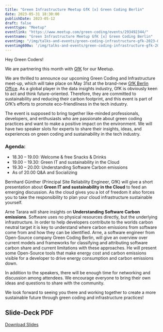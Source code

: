 ```yaml
---
title: "Green Infrastructure Meetup GfK [x] Green Coding Berlin"
date: 2023-05-31 18:30:00
publishDate: 2023-05-12
draft: false
eventtype: "Meetup"
eventlink: "https://www.meetup.com/green-coding/events/293492344/"
eventname: "Green Infrastructure Meetup GfK [x] Green Coding Berlin"
eventimg: "/img/talks-and-events/green-coding-infrastructure-gfk-2023-05.webp"
eventimg600w: '/img/talks-and-events/green-coding-infrastructure-gfk-2023-05-600w.webp'
---
```


Hey Green Coders!

We are partnering this month with [GfK](https://www.gfk.com/home) for our Meetup.

We are thrilled to announce our upcoming Green Coding and Infrastructure meet-up, which will take place on May 31st at the brand-new [GfK Berlin Office](https://goo.gl/maps/h8spxMqNZZoSUvX79). As a global player in the data insights industry, GfK is obviously keen to act and think future-oriented. Therefore, they are committed to sustainability and reducing their carbon footprint, and this event is part of GfK’s efforts to promote eco-friendliness in the tech industry.

The event is supposed to bring together like-minded professionals, developers, and enthusiasts who are passionate about green coding practices and want to make a positive impact on the environment. We will have two speaker slots for experts to share their insights, ideas, and experiences on green coding and sustainability in the tech industry.

### Agenda:

- 18.30 – 19.00: Welcome & free Snacks & Drinks
- 19.00 – 19.30: Green IT and sustainability in the Cloud
- 19.30 – 20.00: Understanding Software Carbon emissions
- As of 20.00 Q&A and Socializing

Bernhard Günther (Principal Site Reliability Engineer, GfK) will give a short presentation about **Green IT and sustainability in the Cloud** to feed an emerging discussion. As the cloud gives you a lot of freedom it also forces you to take the responsibility to plan your cloud infrastructure sustainable yourself.

Arne Tarara will share insights on **Understanding Software Carbon emissions**. Software uses no physical resources directly, but the underlying infrastructure. In order to help developers contribute to the worlds carbon neutral target it is key to understand where carbon emissions from software come from and how they can be identified. Arne, a software engineer from Open-Source company Green Coding Berlin, will give an overview over current models and frameworks for classifying and attributing software carbon share and current limitations with these approaches. He will present some Open-Source tools that make energy cost and carbon emissions visible for a developer to drive energy consumption and carbon emissions down.

In addition to the speakers, there will be enough time for networking and discussion among attendees. We encourage everyone to bring their own ideas and questions to share with the community.

We look forward to seeing you there and working together to create a more sustainable future through green coding and infrastructure practices!


## Slide-Deck PDF

[Download Slides](/slides/2023-05-31-GfK-Understanding-Software-Carbon-Emissions.pdf)
